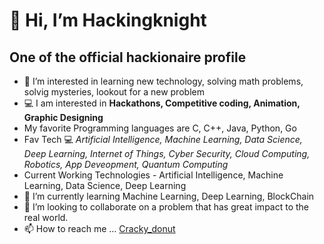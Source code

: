 # 👋 Hi, I’m Hackingknight 
## One of the official hackionaire profile
- 👀 I’m interested in learning new technology, solving math problems, solvig mysteries, lookout for a new problem 
- 💻 I am interested in **Hackathons, Competitive coding, Animation, Graphic Designing**
- My favorite Programming languages are C, C++, Java, Python, Go
- Fav Tech 💻 *Artificial Intelligence, Machine Learning, Data Science, Deep Learning, Internet of Things, Cyber Security, Cloud Computing, Robotics, App Deveopment, Quantum Computing*
- Current Working Technologies - Artificial Intelligence, Machine Learning, Data Science, Deep Learning
- 🌱 I’m currently learning Machine Learning, Deep Learning, BlockChain
- 💞️ I’m looking to collaborate on a problem that has great impact to the real world.
- 📫 How to reach me ... [Cracky_donut](https://github.com/crackysolver)



<!---
Hackingknight/Hackingknight is a ✨ special ✨ repository because its `README.md` (this file) appears on your GitHub profile.
You can click the Preview link to take a look at your changes.
--->

